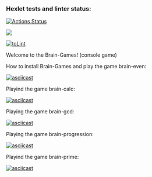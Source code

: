 ### Hexlet tests and linter status:

[![Actions Status](https://github.com/Aleksandr-Bondarev/frontend-project-lvl1/workflows/hexlet-check/badge.svg)](https://github.com/Aleksandr-Bondarev/frontend-project-lvl1/actions)

<a href="https://codeclimate.com/github/codeclimate/codeclimate/maintainability"><img src="https://api.codeclimate.com/v1/badges/a99a88d28ad37a79dbf6/maintainability" /></a>

[![toLint](https://github.com/Aleksandr-Bondarev/frontend-project-lvl1/actions/workflows/toLint.yml/badge.svg)](https://github.com/Aleksandr-Bondarev/frontend-project-lvl1/actions/workflows/toLint.yml)

Welcome to the Brain-Games! (console game)

How to install Brain-Games and play the game brain-even:

[![asciicast](https://asciinema.org/a/507827.svg)](https://asciinema.org/a/507827)

Playind the game brain-calc:

[![asciicast](https://asciinema.org/a/CigKH3Is8ii2Ews0HQi58PNyu.svg)](https://asciinema.org/a/CigKH3Is8ii2Ews0HQi58PNyu)

Playing the game brain-gcd:

[![asciicast](https://asciinema.org/a/jz74UumJiJwFxVfxwSjkh9zbG.svg)](https://asciinema.org/a/jz74UumJiJwFxVfxwSjkh9zbG)

Playing the game brain-progression:

[![asciicast](https://asciinema.org/a/qf6KsaMnFDRK5yU52MA8YGHe7.svg)](https://asciinema.org/a/qf6KsaMnFDRK5yU52MA8YGHe7)

Playind the game brain-prime:

[![asciicast](https://asciinema.org/a/75wz42LGlnNTaMLOwEkbVB1Bh.svg)](https://asciinema.org/a/75wz42LGlnNTaMLOwEkbVB1Bh)
